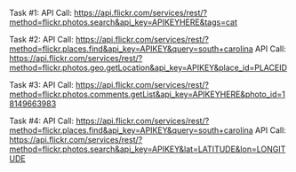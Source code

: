Task #1:
API Call: https://api.flickr.com/services/rest/?method=flickr.photos.search&api_key=APIKEYHERE&tags=cat

Task #2:
API Call: https://api.flickr.com/services/rest/?method=flickr.places.find&api_key=APIKEY&query=south+carolina
API Call: https://api.flickr.com/services/rest/?method=flickr.photos.geo.getLocation&api_key=APIKEY&place_id=PLACEID

Task #3:
API Call: https://api.flickr.com/services/rest/?method=flickr.photos.comments.getList&api_key=APIKEYHERE&photo_id=18149663983

Task #4:
API Call: https://api.flickr.com/services/rest/?method=flickr.places.find&api_key=APIKEY&query=south+carolina
API Call: https://api.flickr.com/services/rest/?method=flickr.photos.search&api_key=APIKEY&lat=LATITUDE&lon=LONGITUDE
